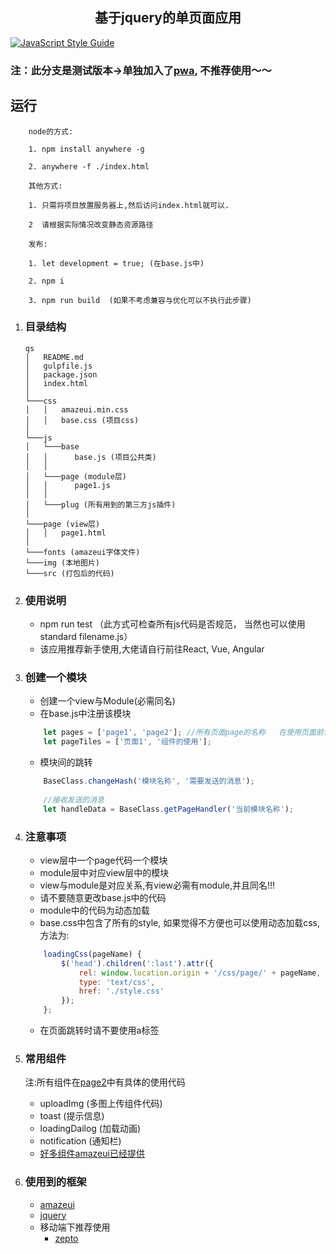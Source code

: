 <h2 style="
    width: 100%;
    text-align:  center;
">基于jquery的单页面应用</h2>

[![JavaScript Style Guide](https://img.shields.io/badge/code_style-standard-brightgreen.svg)](https://standardjs.com)

### 注：此分支是测试版本->单独加入了[pwa](https://lavas.baidu.com/pwa), 不推荐使用～～

## 运行
```
    node的方式:

    1. npm install anywhere -g

    2. anywhere -f ./index.html
    
    其他方式:
    
    1. 只需将项目放置服务器上,然后访问index.html就可以.

    2  请根据实际情况改变静态资源路径

    发布:

    1. let development = true; (在base.js中)
    
    2. npm i
    
    3. npm run build  (如果不考虑兼容与优化可以不执行此步骤)

```

1. ### 目录结构

    ```
    qs
    │   README.md
    │   gulpfile.js  
    │   package.json   
    │   index.html   
    │      
    └───css
    │   │   amazeui.min.css
    │   │   base.css (项目css)  
    │    
    └───js
    │   └───base
    │   │      base.js (项目公共类)
    │   │        
    │   └───page (module层)
    │   │      page1.js
    │   │    
    │   └───plug (所有用到的第三方js插件)
    │   
    └───page (view层)
    │   │   page1.html 
    │ 
    └───fonts (amazeui字体文件)
    └───img (本地图片)
    └───src (打包后的代码)
    ```

2. ### 使用说明
    - npm run test （此方式可检查所有js代码是否规范， 当然也可以使用 standard filename.js）
    - 该应用推荐新手使用,大佬请自行前往React, Vue, Angular    

3. ### 创建一个模块
    - 创建一个view与Module(必需同名)
    - 在base.js中注册该模块
    
    ```javascript
        let pages = ['page1', 'page2']; //所有页面page的名称   在使用页面前请先此注册
        let pageTiles = ['页面1', '组件的使用'];
    ```

    - 模块间的跳转

    ```javascript
        BaseClass.changeHash('模块名称', '需要发送的消息');
        
        //接收发送的消息
        let handleData = BaseClass.getPageHandler('当前模块名称');
    ```


4. ### 注意事项
    - view层中一个page代码一个模块
    - module层中对应view层中的模块
    - view与module是对应关系,有view必需有module,并且同名!!!
    - 请不要随意更改base.js中的代码
    - module中的代码为动态加载  
    - base.css中包含了所有的style, 如果觉得不方便也可以使用动态加载css, 方法为:

    ```javascript
        loadingCss(pageName) {
            $('head').children(':last').attr({
                rel: window.location.origin + '/css/page/' + pageName,
                type: 'text/css',
                href: './style.css'
            });
        };
    ```

    - 在页面跳转时请不要使用a标签

5. ### 常用组件
    注:所有组件在[page2](https://github.com/schizobulia/qs/blob/master/js/page/page2.js)中有具体的使用代码
    - uploadImg (多图上传组件代码)
    - toast (提示信息)
    - loadingDailog (加载动画)
    - notification (通知栏)
    - [好多组件amazeui已经提供](http://amazeui.org/widgets?_ver=2.x)

6. ### 使用到的框架
    - [amazeui](http://amazeui.org/)
    - [jquery](http://jquery.cuishifeng.cn/)
    - 移动端下推荐使用
        - [zepto](http://www.css88.com/doc/zeptojs_api/)

